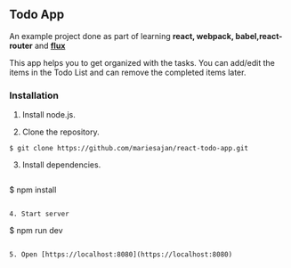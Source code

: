 ## Todo App
An example project done as part of learning **react, webpack, babel,react-router** and **[flux](https://facebook.github.io/flux/docs/overview.html)**

This app helps you to get organized with the tasks. You can add/edit the items in the Todo List
and can remove the completed items later.


### Installation

1. Install node.js.

2. Clone the repository.

  ```
  $ git clone https://github.com/mariesajan/react-todo-app.git
  ```

3. Install dependencies.

   ```
  $ npm install
  ```

4. Start server

   ```
   $ npm run dev
   ```

5. Open [https://localhost:8080](https://localhost:8080)
